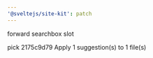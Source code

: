 ```yaml
---
'@sveltejs/site-kit': patch
---
```


forward searchbox slot

pick 2175c9d79 Apply 1 suggestion(s) to 1 file(s)
